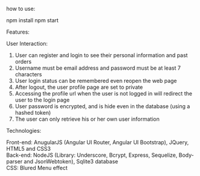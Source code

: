 how to use:

npm install
npm start


Features:

User Interaction:

1. User can register and login to see their personal information and past orders
2. Username must be email address and password must be at least 7 characters
3. User login status can be remembered even reopen the web page
4. After logout, the user profile page are set to private
5. Accessing the profile url when the user is not logged in will redirect the user to the login page
6. User password is encrypted, and is hide even in the database (using a hashed token)
7. The user can only retrieve his or her own user information

Technologies:

Front-end:  AnugularJS (Angular UI Router, Angular UI Bootstrap), JQuery, HTML5 and CSS3
<br>
Back-end: NodeJS (Library: Underscore, Bcrypt, Express, Sequelize, Body-parser and JsonWebtoken), Sqlite3 database
<br>
CSS: Blured Menu effect
